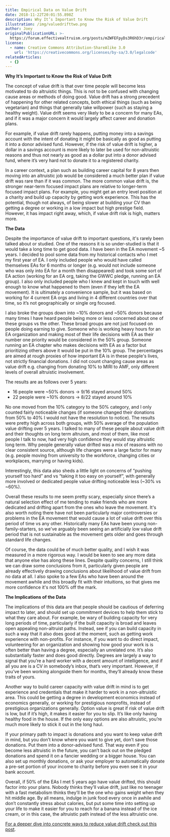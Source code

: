 ```yaml
---
title: Empirical Data on Value Drift
date: 2018-11-22T20:01:55.898Z
description: Why It’s Important to Know the Risk of Value Drift
illustration: /img/valuedrifttwo.png
author: Joey
originalPublicationURL: >-
  https://forum.effectivealtruism.org/posts/mZWFEFpyDs3R6hD3r/empirical-data-on-value-drift
license:
  - name: Creative Commons Attribution-ShareAlike 3.0
    url: 'https://creativecommons.org/licenses/by-sa/3.0/legalcode'
relatedArticles:
  - {}
---
```

**Why It’s Important to Know the Risk of Value Drift**

The concept of value drift is that over time people will become less motivated to do altruistic things. This is not to be confused with changing cause areas or methods of doing good. Value drift has a strong precedent of happening for other related concepts, both ethical things (such as being vegetarian) and things that generally take willpower (such as staying a healthy weight). Value drift seems very likely to be a concern for many EAs, and if it was a major concern it would largely affect career and donation plans.

For example, if value drift rarely happens, putting money into a savings account with the intent of donating it might be basically as good as putting it into a donor advised fund. However, if the risk of value drift is higher, a dollar in a savings account is more likely to later be used for non-altruistic reasons and thus not nearly as good as a dollar put into a donor advised fund, where it’s very hard not to donate it to a registered charity.

In a career context, a plan such as building career capital for 8 years then moving into an altruistic job would be considered a much better plan if value drift was rare than if it was common. The more common value drift is, the stronger near-term focused impact plans are relative to longer-term focused impact plans. For example, you might get an entry level position at a charity and build up capacity by getting work experience. This has the potential, though not always, of being slower at building your CV than getting a degree or working in a low impact but high prestige field. However, it has impact right away, which, if value drift risk is high, matters more.

**The Data**

Despite the importance of value drift to important questions, it's rarely been talked about or studied. One of the reasons it is so under-studied is that it would take a long time to get good data. I have been in the EA movement ~5 years. I decided to pool some data from my historical contacts who I met my first year of EA. I only included people who would have called themselves EAs for 6 months or longer (e.g. would not include someone who was only into EA for a month then disappeared) and took some sort of EA action (working for an EA org, taking the GWWC pledge, running an EA group). I also only included people who I knew and kept in touch with well enough to know what happened to them (even if they left the EA movement). It is ultimately a convenience sample, but it was based on working for 4 current EA orgs and living in 4 different countries over that time, so it’s not geographically or single org focused.

I also broke the groups down into \~10% donors and \~50% donors because many times I have heard people being more or less concerned about one of these groups vs the other. These broad groups are not just focused on people doing earning to give. Someone who is working heavy hours for an EA organization and making most of their life decisions with EA as their number one priority would be considered in the 50% group. Someone running an EA chapter who makes decisions with EA as a factor but prioritizing others above it would be put in the 10% group. The percentages are aimed at rough proxies of how important EA is in these people's lives, not strictly financial donations. I did not count changing cause areas as value drift e.g. changing from donating 10% to MIRI to AMF, only different levels of overall altruistic involvement.

The results are as follows over 5 years:

* 16 people were ~50% donors →  9/16 stayed around 50%
* 22 people were ~10% donors → 8/22 stayed around 10%

No one moved from the 10% category to the 50% category, and I only counted fairly noticeable changes (if someone changed their donations from 50% to 40% I would not have the resolution to notice). The results were pretty high across both groups, with 50% average of the population value drifting over 5 years. I talked to many of these people about value drift and their thoughts on long term altruism, and most of them, like most people I talk to now, had very high confidence they would stay altruistic long term. Why people generally value drifted was a mix of reasons with no clear consistent source, although life changes were a large factor for many (e.g. people moving from university to the workforce, changing cities or workplaces, marrying or having kids).

Interestingly, this data also sheds a little light on concerns of “pushing yourself too hard” and vs “taking it too easy on yourself”, with generally more involved or dedicated people value drifting noticeable less (\~30% vs \~60%).

Overall these results to me seem pretty scary, especially since there’s a natural selection effect of me tending to make friends who are more dedicated and drifting apart from the ones who leave the movement. It's also worth noting there have not been particularly major controversies or problems in the EA movement that would cause a lot of value drift over this period of time vs any other. Historically many EAs have been young non-family-starters, so we've arguably been seeing an artificially low value drift period that is not sustainable as the movement gets older and goes through standard life changes.

Of course, the data could be of much better quality, and I wish it was measured in a more rigorous way. I would be keen to see any more data that anyone else has along these lines. Despite quality concerns, I still think we can draw some conclusions from it, particularly given people are already effectively drawing conclusions about likelihood of value drift from no data at all. I also spoke to a few EAs who have been around the movement awhile and this broadly fit with their intuitions, so that gives me more confidence it's not 100% off the mark.

**The Implications of the Data**

The implications of this data are that people should be cautious of deferring impact to later, and should set up commitment devices to help them stick to what they care about. For example, be wary of building capacity for very long periods of time, particularly if the built capacity is broad and leaves open appealing non-altruist paths. Instead, see if you can build capacity in such a way that it also does good at the moment, such as getting work experience with non-profits. For instance, if you want to do direct impact, volunteering for an organization and showing how good your work is is often better than having a degree, especially an unrelated one. It’s also substantially faster and does good directly. Degrees are largely a way to signal that you’re a hard worker with a decent amount of intelligence, and if all you are is a CV in somebody’s inbox, that’s very important. However, if you’ve been working alongside them for months, they’ll already know these traits of yours.

Another way to build career capacity with value drift in mind is to get experience and credentials that make it harder to work in a non-altruistic area. This could be getting a degree in development economics instead of economics generally, or working for prestigious nonprofits, instead of prestigious organizations generally. Option value is great if risk of value drift is low, but if it’s high, it makes it easier for you to slip. It’s like only having healthy food in the house. If the only easy options are also altruistic, you’re much more likely to stick it out in the long haul.

If your primary path to impact is donations and you want to keep value drift in mind, but you don’t know where you want to give yet, don’t save those donations. Put them into a donor-advised fund. That way even if you become less altruistic in the future, you can’t back out on the pledged donations and spend it on a fancier wedding or a bigger house. You can also set up monthly donations, or ask your employer to automatically donate a pre-set portion of your income to charity before you even see it in your bank account.

Overall, if 50% of the EAs I met 5 years ago have value drifted, this should factor into your plans. Nobody thinks they’ll value drift, just like no teenager with a fast metabolism thinks they’ll be the one who gains weight when they hit middle age. By all means, indulge in junk food every once in awhile and don’t constantly stress about calories, but put some time into setting up your life to make it easier for you to reach for a banana instead of the ice cream, or in this case, the altruistic path instead of the less altruistic one.

[For a deeper dive into concrete ways to reduce value drift check out this post](https://forum.effectivealtruism.org/posts/eRo5A7scsxdArxMCt/concrete-ways-to-reduce-risks-of-value-drift).
